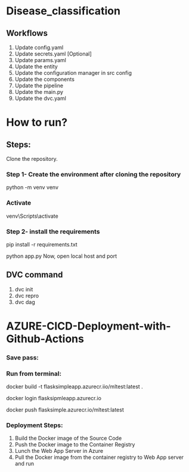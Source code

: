 # Disease_classification

## Workflows

1. Update config.yaml
2. Update secrets.yaml [Optional]
3. Update params.yaml
4. Update the entity
5. Update the configuration manager in src config
6. Update the components
7. Update the pipeline
8. Update the main.py
9. Update the dvc.yaml


# How to run?
## Steps:

Clone the repository.


### Step 1- Create the environment after cloning the repository

python -m venv venv

### Activate
venv\Scripts\activate

### Step 2- install the requirements

pip install -r requirements.txt
<!-- finally run the following command -->
python app.py
Now, open local host and port

## DVC command
1. dvc init
2. dvc repro
3. dvc dag

# AZURE-CICD-Deployment-with-Github-Actions
### Save pass:

### Run from terminal:

docker build -t flasksimpleapp.azurecr.iio/mltest:latest .

docker login flasksipmleapp.azurecr.io

docker push flasksimple.azurecr.io/mltest:latest

### Deployment Steps:

1. Build the Docker image of the Source Code
2. Push the Docker image to the Container Registry
3. Lunch the Web App Server in Azure
4. Pull the Docker image from the container registry to Web App server and run